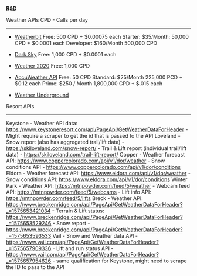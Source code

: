 **R&D**

Weather APIs
CPD - Calls per day

---

- [Weatherbit](https://www.weatherbit.io/api/weather-current)
  Free: 500 CPD + $0.00075 each
  Starter:  $35/Month: 50,000 CPD + $0.0001 each
  Developer: $160/Month 500,000 CPD

- [Dark Sky](https://darksky.net/dev/docs)
  Free: 1,000 CPD + \$0.0001 each

- [Weather 2020](http://api.weather2020.com/)
  Free: 1,000 CPD

- [AccuWeather API](https://developer.accuweather.com/packages?gclid=EAIaIQobChMIhK_qmcOc5gIVGKSzCh2biQgFEAAYASABEgLUX_D_BwE)
  Free: 50 CPD
  Standard: $25/Month 225,000 PCD + $0.12 each
  Prime: $250 / Month 1,800,000 CPD + $.015 each

- [Weather Underground](https://www.wunderground.com/api/)

Resort APIs

---

Keystone
    - Weather API data: https://www.keystoneresort.com/api/PageApi/GetWeatherDataForHeader 
        - Might require a scraper to get the id that is passed to the API
Loveland
    - Snow report (also has aggregated trail/lift data) - https://skiloveland.com/snow-report/
    - Trail & Lift report (individual trail/lift data) - https://skiloveland.com/trail-lift-report/
Copper
    - Weather forecast API: https://www.coppercolorado.com/api/v1/dor/weather
    - Snow conditions API - https://www.coppercolorado.com/api/v1/dor/conditions
Eldora
    - Weather forecast API: https://www.eldora.com/api/v1/dor/weather
    - Snow conditions API: https://www.eldora.com/api/v1/dor/conditions 
Winter Park
    - Weather API: https://mtnpowder.com/feed/5/weather
    - Webcam feed API: https://mtnpowder.com/feed/5/webcams
    - Lift info API: https://mtnpowder.com/feed/5/lifts
Breck
    - Weather API: https://www.breckenridge.com/api/PageApi/GetWeatherDataForHeader?_=1575653421034
    - Terrain & Lift status: https://www.breckenridge.com/api/PageApi/GetWeatherDataForHeader?_=1575653529246
    - Snow report - https://www.breckenridge.com/api/PageApi/GetWeatherDataForHeader?_=1575653593533
Vail
     - Snow and Weather data API - https://www.vail.com/api/PageApi/GetWeatherDataForHeader?_=1575657909336
      - Lift and run status API - https://www.vail.com/api/PageApi/GetWeatherDataForHeader?_=1575657954626
        - same qualification for Keystone, might need to scrape the ID to pass to the API
